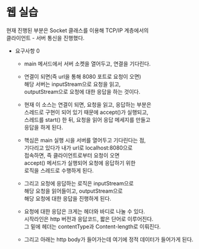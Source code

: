 # 웹 실습  
현재 진행된 부분은 Socket 클래스를 이용해 TCP/IP 계층에서의    
클라이언트 - 서버 통신을 진행했다.     

* 요구사항 0
  * main 메서드에서 서버 소켓을 열어두고, 연결을 기다린다.   
  
  * 연결이 되면(즉 url을 통해 8080 포트로 요청이 오면)   
    해당 서버는 inputStream으로 요청을 읽고,     
    outputStream으로 요청에 대한 응답을 하는 것이다.   
    
  * 현재 이 소스는 연결이 되면, 요청을 읽고, 응답하는 부분은     
    스레드로 구현이 되어 있기 때문에 accept()가 실행되고,     
    스레드를 start() 한 뒤, 요청을 읽어 응답 메세지를 만들고    
    응답을 하게 된다.   
    
  * 핵심은 main 실행 시을 서버를 열어두고 기다린다는 점,    
    기다리고 있다가 내가 url로 localhost:8080으로   
    접속하면, 즉 클라이언트로부터 요청이 오면     
    accept() 메서드가 실행되어 요청에 응답하기 위한     
    로직을 스레드로 수행하게 된다.   
    
  * 그리고 요청에 응답하는 로직은 inputStream으로     
    해당 요청을 읽어들이고, outputStream으로    
    해당 요청에 대한 응답을 진행하게 된다.     
    
  * 요청에 대한 응답은 크게는 헤더와 바디로 나눌 수 있다.    
    시작라인은 http 버전과 응답코드, 짧은 단어로 이루어진다.   
    그 밑에 헤더는 contentType과 Content-length로 이뤄진다.   
    
  * 그리고 아래는 http body가 들어가는데 여기에 정적 데이터가 들어가게 된다.     
  

